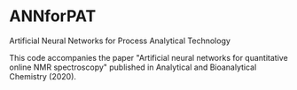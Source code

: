 # ANNforPAT
Artificial Neural Networks for Process Analytical Technology

This code accompanies the paper "Artificial neural networks for quantitative online NMR spectroscopy" published in Analytical and Bioanalytical Chemistry (2020).
